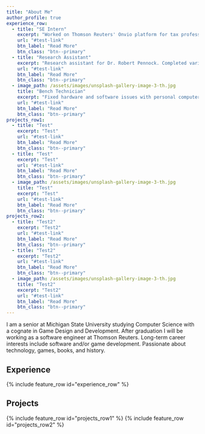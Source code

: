 ```yaml
---
title: "About Me"
author_profile: true
experience_row:
  - title: "SE Intern"
    excerpt: "Worked on Thomson Reuters' Onvio platform for tax professionals. Full-stack development experience (TypeScript/C#/C++)."
    url: "#test-link"
    btn_label: "Read More"
    btn_class: "btn--primary"
  - title: "Research Assistant"
    excerpt: "Research assistant for Dr. Robert Pennock. Completed variety of software/gamedev projects (Python/Unity/C#/JavaScript)."
    url: "#test-link"
    btn_label: "Read More"
    btn_class: "btn--primary"
  - image_path: /assets/images/unsplash-gallery-image-3-th.jpg
    title: "Bench Technician"
    excerpt: "Fixed hardware and software issues with personal computers and educational workstations (Windows/Mac)."
    url: "#test-link"
    btn_label: "Read More"
    btn_class: "btn--primary"
projects_row1:
  - title: "Test"
    excerpt: "Test"
    url: "#test-link"
    btn_label: "Read More"
    btn_class: "btn--primary"
  - title: "Test"
    excerpt: "Test"
    url: "#test-link"
    btn_label: "Read More"
    btn_class: "btn--primary"
  - image_path: /assets/images/unsplash-gallery-image-3-th.jpg
    title: "Test"
    excerpt: "Test"
    url: "#test-link"
    btn_label: "Read More"
    btn_class: "btn--primary"
projects_row2:
  - title: "Test2"
    excerpt: "Test2"
    url: "#test-link"
    btn_label: "Read More"
    btn_class: "btn--primary"
  - title: "Test2"
    excerpt: "Test2"
    url: "#test-link"
    btn_label: "Read More"
    btn_class: "btn--primary"
  - image_path: /assets/images/unsplash-gallery-image-3-th.jpg
    title: "Test2"
    excerpt: "Test2"
    url: "#test-link"
    btn_label: "Read More"
    btn_class: "btn--primary"
---
```


I am a senior at Michigan State University studying Computer Science with a cognate in Game Design and Development. After graduation I will be working as a software engineer at Thomson Reuters. Long-term career interests include software and/or game development. Passionate about technology, games, books, and history.

## Experience
{% include feature_row id="experience_row" %}

## Projects
{% include feature_row id="projects_row1" %}
{% include feature_row id="projects_row2" %}